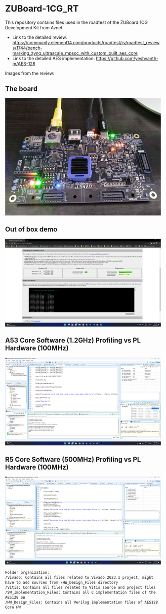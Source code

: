 # ZUBoard-1CG_RT

This repository contains files used in the roadtest of the ZUBoard 1CG Development Kit from Avnet
- Link to the detailed review: https://community.element14.com/products/roadtest/rv/roadtest_reviews/1744/bench-marking_zynq_ultrascale_mpsoc_with_custom_built_aes_core
- Link to the detailed AES implementation: https://github.com/yeshvanth-m/AES-128

Images from the review:
## The board
![ZUB1CG](/Docs/images/Board.jpg)

## Out of box demo
![ZUB1CG](/Docs/images/Out-of-box.png)

## A53 Core Software (1.2GHz) Profiling vs PL Hardware (100MHz)
![ZUB1CG](/Docs/images/A53_Core.png)

## R5 Core Software (500MHz) Profiling vs PL Hardware (100MHz)
![ZUB1CG](/Docs/images/R5_Core.png)

 ```
Folder organization:
/Vivado: Contains all files related to Vivado 2023.1 project, might have to add sources from /HW_Design_Files directory
/Vitis: Contains all files related to Vitis source and project files
/SW_Implementation_Files: Contains all C implementation files of the AES128 SW
/HW_Design_Files: Contains all Verilog implementation files of AES128 Core HW
```